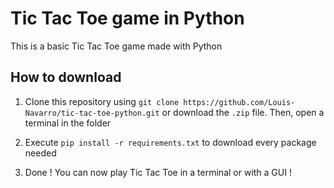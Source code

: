 Tic Tac Toe game in Python
==========================

This is a basic Tic Tac Toe game made with Python

## How to download

1. Clone this repository using `git clone https://github.com/Louis-Navarro/tic-tac-toe-python.git` or download the `.zip` file. Then, open a terminal in the folder

2. Execute `pip install -r requirements.txt` to download every package needed

3. Done ! You can now play Tic Tac Toe in a terminal or with a GUI !
